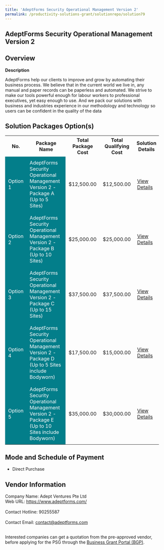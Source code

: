 ```yaml
---
title: 'AdeptForms Security Operational Management Version 2'
permalink: /productivity-solutions-grant/solutionrepo/solution79
---
```


## AdeptForms Security Operational Management Version 2

## Overview

**Description**

AdeptForms help our clients to improve and grow by automating their business process. We believe that in the current world we live in, any manual and paper records can be paperless and automated. We strive to make our tools powerful enough for labour workers to professional executives, yet easy enough to use. And we pack our solutions with business and industries experience in our methodology and technology so users can be confident in the quality of the data

## Solution Packages Option(s)

<table>
<tr>
<th><b>No.</b></th>
<th><b>Package Name</b></th>
<th><b>Total Package Cost</b></th>
<th><b>Total Qualifying Cost</b></th>
<th><b>Solution Details</b></th>
</tr>
<tr>
<td style='padding: 10px; background-color: #037E8A; color: #FFFFFF;'>Option 1</td>
<td style='padding: 10px; background-color: #037E8A; color: #FFFFFF;'>AdeptForms Security Operational Management Version 2 - Package A (Up to 5 Sites)</td>
<td style='padding: 10px;'>$12,500.00</td>
<td style='padding: 10px;'>$12,500.00</td>
<td style='padding: 10px;'><a href='/images/psg/Adept_Ventures_20200133_Desensitised_Annex_3_Part_1.pdf' target='_blank'>View Details</a></td>
</tr>
<tr>
<td style='padding: 10px; background-color: #037E8A; color: #FFFFFF;'>Option 2</td>
<td style='padding: 10px; background-color: #037E8A; color: #FFFFFF;'>AdeptForms Security Operational Management Version 2 - Package B (Up to 10 Sites)</td>
<td style='padding: 10px;'>$25,000.00</td>
<td style='padding: 10px;'>$25,000.00</td>
<td style='padding: 10px;'><a href='/images/psg/Adept_Ventures_20200133_Desensitised_Annex_3_Part_2.pdf' target='_blank'>View Details</a></td>
</tr>
<tr>
<td style='padding: 10px; background-color: #037E8A; color: #FFFFFF;'>Option 3</td>
<td style='padding: 10px; background-color: #037E8A; color: #FFFFFF;'>AdeptForms Security Operational Management Version 2 - Package C (Up to 15 Sites)</td>
<td style='padding: 10px;'>$37,500.00</td>
<td style='padding: 10px;'>$37,500.00</td>
<td style='padding: 10px;'><a href='/images/psg/Adept_Ventures_20200133_Desensitised_Annex_3_Part_3.pdf' target='_blank'>View Details</a></td>
</tr>
<tr>
<td style='padding: 10px; background-color: #037E8A; color: #FFFFFF;'>Option 4</td>
<td style='padding: 10px; background-color: #037E8A; color: #FFFFFF;'>AdeptForms Security Operational Management Version 2 - Package D (Up to 5 Sites include Bodyworn)</td>
<td style='padding: 10px;'>$17,500.00</td>
<td style='padding: 10px;'>$15,000.00</td>
<td style='padding: 10px;'><a href='/images/psg/Adept_Ventures_20200133_Desensitised_Annex_3_Part_4.pdf' target='_blank'>View Details</a></td>
</tr>
<tr>
<td style='padding: 10px; background-color: #037E8A; color: #FFFFFF;'>Option 5</td>
<td style='padding: 10px; background-color: #037E8A; color: #FFFFFF;'>AdeptForms Security Operational Management Version 2 - Package E (Up to 10 Sites include Bodyworn)</td>
<td style='padding: 10px;'>$35,000.00</td>
<td style='padding: 10px;'>$30,000.00</td>
<td style='padding: 10px;'><a href='/images/psg/Adept_Ventures_20200133_Desensitised_Annex_3_Part_5.pdf' target='_blank'>View Details</a></td>
</tr>
</table>

## Mode and Schedule of Payment

 - Direct Purchase

## Vendor Information

 Company Name: Adept Ventures Pte Ltd<br>Web URL: https://www.adeptforms.com/ <br><br>Contact Hotline: 90255587 <br><br>Contact Email: contact@adeptforms.com <br><br>

Interested companies can get a quotation from the pre-approved vendor, before applying for the PSG through the <a href='https://www.businessgrants.gov.sg/' target='_blank' rel='noopener'>Business Grant Portal (BGP)</a>.

<script src="/jquery/resize-tables.js"></script>
